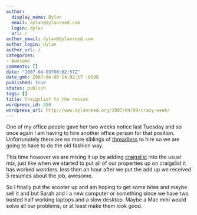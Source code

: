 ```yaml
---
author:
  display_name: Dylan
  email: dylan@dylanreed.com
  login: dylan
  url: /
author_email: dylan@dylanreed.com
author_login: dylan
author_url: /
categories:
- Awesome
comments: []
date: "2007-04-09T08:02:57Z"
date_gmt: 2007-04-09 14:02:57 -0500
published: true
status: publish
tags: []
title: Craigslist to the rescue
wordpress_id: 350
wordpress_url: http://www.dylanreed.org/2007/04/09/crazy-week/
---
```


One of my office people gave her two weeks notice last Tuesday and so once again I am having to hire another office person for that position. Unfortunately there are no more siblings of [threadless][1] to hire so we are going to have to do the old fashion way.

   [1]: http://www.threadless.com

This time however we are mixing it up by adding [craigslist][2] into the usual mix, just like when we started to put all of our properties up on craigslist it has worked wonders. less then an hour after we put the add up we received 5 resumes about the job, awesome.

   [2]: http://www.craigslist.org

So I finally put the scooter up and am hoping to get some bites and maybe sell it and but Sarah and I a new computer or something since we have two busted half working laptops and a slow desktop. Maybe a Mac mini would solve all our problems, or at least make them look good.
